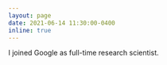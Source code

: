 ```yaml
---
layout: page
date: 2021-06-14 11:30:00-0400
inline: true
---
```


I joined Google as full-time research scientist.